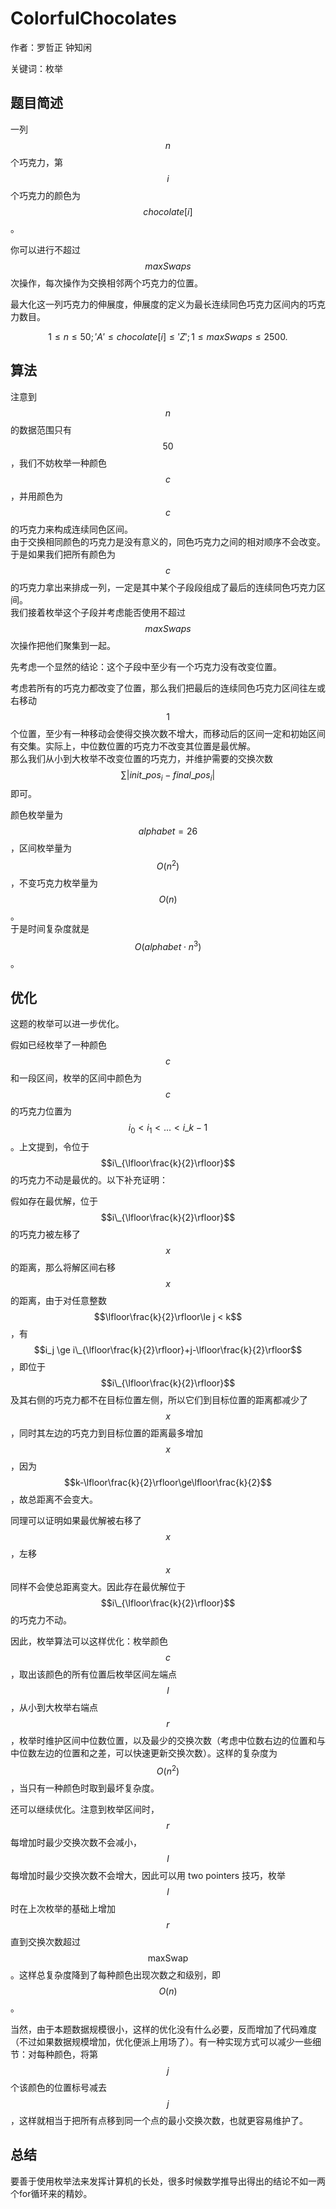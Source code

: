 # ColorfulChocolates

作者：罗哲正 钟知闲

关键词：枚举

## 题目简述

一列$$n$$个巧克力，第$$i$$个巧克力的颜色为$$chocolate[i]$$。

你可以进行不超过$$maxSwaps$$次操作，每次操作为交换相邻两个巧克力的位置。

最大化这一列巧克力的伸展度，伸展度的定义为最长连续同色巧克力区间内的巧克力数目。

$$1 \leq n \leq 50;'A' \leq chocolate[i] \leq 'Z';1 \leq maxSwaps \leq 2500.$$

## 算法

注意到$$n$$的数据范围只有$$50$$，我们不妨枚举一种颜色$$c$$，并用颜色为$$c$$的巧克力来构成连续同色区间。  
由于交换相同颜色的巧克力是没有意义的，同色巧克力之间的相对顺序不会改变。于是如果我们把所有颜色为$$c​$$的巧克力拿出来排成一列，一定是其中某个子段段组成了最后的连续同色巧克力区间。  
我们接着枚举这个子段并考虑能否使用不超过$$maxSwaps$$次操作把他们聚集到一起。

先考虑一个显然的结论：这个子段中至少有一个巧克力没有改变位置。

考虑若所有的巧克力都改变了位置，那么我们把最后的连续同色巧克力区间往左或右移动$$1$$个位置，至少有一种移动会使得交换次数不增大，而移动后的区间一定和初始区间有交集。实际上，中位数位置的巧克力不改变其位置是最优解。  
那么我们从小到大枚举不改变位置的巧克力，并维护需要的交换次数$$\sum |init\_pos_i - final\_pos_i|$$即可。

颜色枚举量为$$alphabet=26$$，区间枚举量为$$O(n^2)$$，不变巧克力枚举量为$$O(n)$$。  
于是时间复杂度就是$$O(alphabet\cdot n^3)$$。

## 优化

这题的枚举可以进一步优化。

假如已经枚举了一种颜色 $$c$$ 和一段区间，枚举的区间中颜色为 $$c$$ 的巧克力位置为 $$i_0 < i_1 < ... < i\_{k-1}$$。上文提到，令位于 $$i\_{\lfloor\frac{k}{2}\rfloor}$$ 的巧克力不动是最优的。以下补充证明：

假如存在最优解，位于 $$i\_{\lfloor\frac{k}{2}\rfloor}$$ 的巧克力被左移了 $$x$$ 的距离，那么将解区间右移 $$x$$ 的距离，由于对任意整数 $$\lfloor\frac{k}{2}\rfloor\le j < k$$，有 $$i_j \ge i\_{\lfloor\frac{k}{2}\rfloor}+j-\lfloor\frac{k}{2}\rfloor$$，即位于 $$i\_{\lfloor\frac{k}{2}\rfloor}$$ 及其右侧的巧克力都不在目标位置左侧，所以它们到目标位置的距离都减少了 $$x$$，同时其左边的巧克力到目标位置的距离最多增加 $$x$$，因为 $$k-\lfloor\frac{k}{2}\rfloor\ge\lfloor\frac{k}{2}$$，故总距离不会变大。

同理可以证明如果最优解被右移了 $$x$$，左移 $$x$$ 同样不会使总距离变大。因此存在最优解位于 $$i\_{\lfloor\frac{k}{2}\rfloor}$$ 的巧克力不动。

因此，枚举算法可以这样优化：枚举颜色 $$c$$，取出该颜色的所有位置后枚举区间左端点 $$l$$，从小到大枚举右端点 $$r$$，枚举时维护区间中位数位置，以及最少的交换次数（考虑中位数右边的位置和与中位数左边的位置和之差，可以快速更新交换次数）。这样的复杂度为 $$O(n^2)$$，当只有一种颜色时取到最坏复杂度。

还可以继续优化。注意到枚举区间时，$$r$$ 每增加时最少交换次数不会减小，$$l$$ 每增加时最少交换次数不会增大，因此可以用 two pointers 技巧，枚举 $$l$$ 时在上次枚举的基础上增加 $$r$$ 直到交换次数超过 $$\mathrm{maxSwap}$$。这样总复杂度降到了每种颜色出现次数之和级别，即 $$O(n)$$。

当然，由于本题数据规模很小，这样的优化没有什么必要，反而增加了代码难度（不过如果数据规模增加，优化便派上用场了）。有一种实现方式可以减少一些细节：对每种颜色，将第 $$j$$ 个该颜色的位置标号减去 $$j$$，这样就相当于把所有点移到同一个点的最小交换次数，也就更容易维护了。

## 总结

要善于使用枚举法来发挥计算机的长处，很多时候数学推导出得出的结论不如一两个for循环来的精妙。

